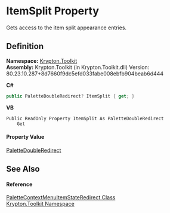 # ItemSplit Property


Gets access to the item split appearance entries.



## Definition
**Namespace:** <a href="79d2eac2-21f4-54ff-7552-b20c33c30600.md">Krypton.Toolkit</a>  
**Assembly:** Krypton.Toolkit (in Krypton.Toolkit.dll) Version: 80.23.10.287+8d7660f9dc5efd033fabe008ebfb904beab6d444

**C#**
``` C#
public PaletteDoubleRedirect? ItemSplit { get; }
```
**VB**
``` VB
Public ReadOnly Property ItemSplit As PaletteDoubleRedirect
	Get
```



#### Property Value
<a href="3c99950a-cc84-287b-0860-b897032948db.md">PaletteDoubleRedirect</a>

## See Also


#### Reference
<a href="4e1f8bb0-4cc2-8467-c1b0-9ca2a9ff06d6.md">PaletteContextMenuItemStateRedirect Class</a>  
<a href="79d2eac2-21f4-54ff-7552-b20c33c30600.md">Krypton.Toolkit Namespace</a>  
